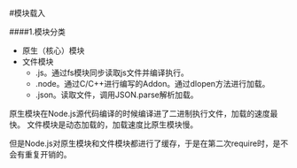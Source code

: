 #模块载入

####1.模块分类

* 原生（核心）模块
* 文件模块
    * .js。通过fs模块同步读取js文件并编译执行。
    * .node。通过C/C++进行编写的Addon。通过dlopen方法进行加载。
    * .json。读取文件，调用JSON.parse解析加载。
    
原生模块在Node.js源代码编译的时候编译进了二进制执行文件，加载的速度最快。
文件模块是动态加载的，加载速度比原生模块慢。

但是Node.js对原生模块和文件模块都进行了缓存，于是在第二次require时，是不会有重复开销的。    
